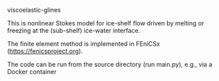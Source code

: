 viscoelastic-glines

This is nonlinear Stokes model for ice-shelf flow driven by melting or freezing at the (sub-shelf) ice-water interface.

The finite element method is implemented in FEniCSx (https://fenicsproject.org).

The code can be run from the source directory (run main.py), e.g., via a Docker container